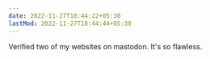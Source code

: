 ```yaml
---
date: 2022-11-27T18:44:22+05:30
lastMod: 2022-11-27T18:44:44+05:30
---
```


Verified two of my websites on mastodon. It's so flawless.
